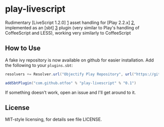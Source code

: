 play-livescript
===============

Rudimentary [LiveScript 1.2.0] [1] asset handling for [Play 2.2.x] [2], implemented as an [sbt] [3]
plugin (very similar to Play's handling of CoffeeScript and LESS), working very similarly to CoffeeScript

How to Use
----------

A fake ivy repository is now available on github for easier installation. Add the following to your `plugins.sbt`:

```scala
resolvers += Resolver.url("Objectify Play Repository", url("https://github.com/SunPj/playlivescriptivy/raw/master"))(Resolver.ivyStylePatterns)

addSbtPlugin("com.github.otfoo" % "play-livescript" % "0.1")
```

If something doesn't work, open an issue and I'll get around to it.

License
-------

MIT-style licensing, for details see file LICENSE.

[1]: http://learnboost.github.com/stylus/
[2]: http://www.playframework.org/
[3]: https://github.com/harrah/xsbt
[4]: https://github.com/patiencelabs/play-stylus